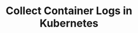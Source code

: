 ---
id: collect-container-logs
title: Collect Container Logs in Kubernetes
sidebar_label: Collect Container Logs
description: Learn how to collect container logs in Kubernetes.
---